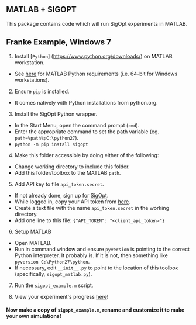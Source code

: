 ## MATLAB + SIGOPT

This package contains code which will run SigOpt experiments in MATLAB.

## Franke Example, Windows 7

1. Install [`Python`] (https://www.python.org/downloads/) on MATLAB workstation.
  - See [here](https://www.mathworks.com/help/matlab/matlab_external/system-requirements-for-matlab-engine-for-python.html) for MATLAB Python requirements (i.e. 64-bit for Windows workstations).

2. Ensure [`pip`](https://pip.pypa.io/en/stable/installing/) is installed. 
  - It comes natively with Python installations from python.org.

3. Install the SigOpt Python wrapper.
  - In the Start Menu, open the command prompt (`cmd`).
  - Enter the appropriate command to set the path variable (eg. `path=%path%;C:\python27`).
  - `python -m pip install sigopt`

4. Make this folder accessible by doing either of the following:
  - Change working directory to include this folder.
  - Add this folder/toolbox to the MATLAB `path`.

5. Add API key to file `api_token.secret`. 
  - If not already done, sign up for [SigOpt](www.sigopt.com).
  - While logged in, copy your API token from [here](https://sigopt.com/docs/overview/python).
  - Create a text file with the name `api_token.secret` in the working directory.
  - Add one line to this file: `{"API_TOKEN": "<client_api_token>"}`

6. Setup MATLAB

  - Open MATLAB.
  - Run in command window and ensure `pyversion` is pointing to the correct Python interpreter. It probably is. If it is not, then something like `pyversion C:\Python27\python`.
  - If necessary, edit `__init__.py` to point to the location of this toolbox (specifically, `sigopt_matlab.py`).

7. Run the `sigopt_example.m` script.

8. View your experiment's progress [here](www.sigopt.com/experiments)!

#### Now make a copy of `sigopt_example.m`, rename and customize it to make your own simulations! 